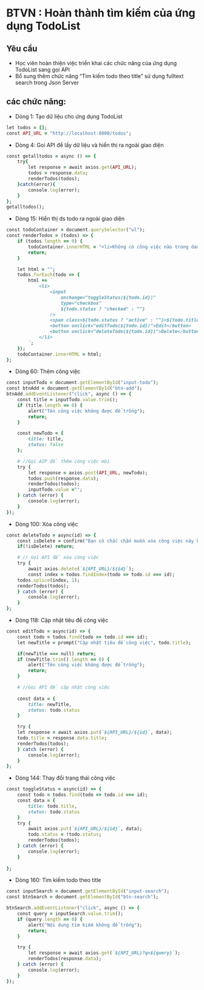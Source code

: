 # BTVN : Hoàn thành tìm kiếm của ứng dụng TodoList
## Yêu cầu
- Học viên hoàn thiện việc triển khai các chức năng của ứng dụng TodoList sang gọi API
- Bổ sung thêm chức năng “Tìm kiếm todo theo title” sử dụng fulltext search trong Json Server
## các chức năng:
- Dòng 1: Tạo dữ liệu cho ứng dụng TodoList

```ruby 
let todos = [];
const API_URL = "http://localhost:8000/todos";
```
- Dòng 4: Goi API để lấy dữ liệu và hiển thị ra ngoài giao diện
```ruby
const getalltodos = async () => {
    try{
        let response = await axios.get(API_URL);
        todos = response.data;
        renderTodos(todos);
    }catch(error){
        console.log(error);
    }
};
getalltodos();
```
- Dòng 15: Hiển thị ds todo ra ngoài giao diện
```ruby
const todoContainer = document.querySelector("ul");
const renderTodos = (todos) => {
    if (todos.length == 0) {
        todoContainer.innerHTML = "<li>Không có công việc nào trong danh sách</li>";
        return;
    }

    let html = "";
    todos.forEach(todo => {
        html += `
            <li>
                <input 
                    onchange="toggleStatus(${todo.id})"
                    type="checkbox" 
                    ${todo.status ? "checked" : ""}
                />
                <span class=${todo.status ? "active" : ""}>${todo.title}</span>
                <button onclick="editTodo(${todo.id})">Edit</button>
                <button onclick="deleteTodo(${todo.id})">Delete</button>
            </li>
        `;
    });
    todoContainer.innerHTML = html;
};
```
- Dòng 60: Thêm công việc
```ruby
const inputTodo = document.getElementById("input-todo");
const btnAdd = document.getElementById("btn-add");
btnAdd.addEventListener("click", async () => {
    const title = inputTodo.value.trim();
    if (title.length == 0) {
        alert("Tên công việc không được để trống");
        return;
    }

    const newTodo = {
        title: title,
        status: false
    };

    # //Gọi AIP để thêm công việc mới
    try {
        let response = axios.post(API_URL, newTodo);
        todos.push(response.data);
        renderTodos(todos);
        inputTodo.value ="";
    } catch (error) {
        console.log(error);
    }
});
```
- Dòng 100: Xóa công việc
```ruby
const deleteTodo = async(id) => {
    const isDelete = confirm("Bạn có chắc chắn muốn xóa công việc này không?");
    if(!isDelete) return;

    # // Gọi API để xóa công việc
    try {
        await axios.delete(`${API_URL}/${id}`);
        const index = todos.findIndex(todo => todo.id === id);
    todos.splice(index, 1);
    renderTodos(todos);
    } catch (error) {
        console.log(error);
    }
};
```
- Dòng 118: Cập nhật tiêu đề công việc 
```ruby
const editTodo = async(id) => {
    const todo = todos.find(todo => todo.id === id);
    let newTitle = prompt("Cập nhật tiêu đề công việc", todo.title);

    if(newTitle === null) return;
    if (newTitle.trim().length == 0) {
        alert("Tên công việc không được để trống");
        return;
    }

    # //Gọi API để cập nhật công việc 
   
    const data = {
        title: newTitle,
        status: todo.status
    }

    try {
    let response = await axios.put(`${API_URL}/${id}`, data);
    todo.title = response.data.title;
    renderTodos(todos);
    } catch (error) {
        console.log(error);
    }
};
```
- Dòng 144: Thay đổi trạng thái công việc
```ruby
const toggleStatus = async(id) => {
    const todo = todos.find(todo => todo.id === id);
    const data = {
        title: todo.title,
        status: todo.status
    }
    try {
        await axios.put(`${API_URL}/${id}`, data);
        todo.status = !todo.status;
        renderTodos(todos);    
    } catch (error) {
        console.log(error);
    }
    
};
```
- Dòng 160: Tìm kiếm todo theo title
```ruby
const inputSearch = document.getElementById("input-search");
const btnSearch = document.getElementById("btn-search");

btnSearch.addEventListener("click", async () => {
    const query = inputSearch.value.trim();
    if (query.length == 0) {
        alert("Nội dung tìm kiếm không để trống");
        return;
    }

    try {
        let response = await axios.get(`${API_URL}?q=${query}`);
        renderTodos(response.data);
    } catch (error) {
        console.log(error);
    }
});

```